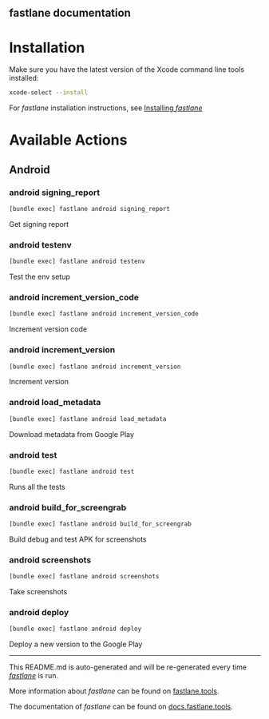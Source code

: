 fastlane documentation
----

# Installation

Make sure you have the latest version of the Xcode command line tools installed:

```sh
xcode-select --install
```

For _fastlane_ installation instructions, see [Installing _fastlane_](https://docs.fastlane.tools/#installing-fastlane)

# Available Actions

## Android

### android signing_report

```sh
[bundle exec] fastlane android signing_report
```

Get signing report

### android testenv

```sh
[bundle exec] fastlane android testenv
```

Test the env setup

### android increment_version_code

```sh
[bundle exec] fastlane android increment_version_code
```

Increment version code

### android increment_version

```sh
[bundle exec] fastlane android increment_version
```

Increment version

### android load_metadata

```sh
[bundle exec] fastlane android load_metadata
```

Download metadata from Google Play

### android test

```sh
[bundle exec] fastlane android test
```

Runs all the tests

### android build_for_screengrab

```sh
[bundle exec] fastlane android build_for_screengrab
```

Build debug and test APK for screenshots

### android screenshots

```sh
[bundle exec] fastlane android screenshots
```

Take screenshots

### android deploy

```sh
[bundle exec] fastlane android deploy
```

Deploy a new version to the Google Play

----

This README.md is auto-generated and will be re-generated every time [_fastlane_](https://fastlane.tools) is run.

More information about _fastlane_ can be found on [fastlane.tools](https://fastlane.tools).

The documentation of _fastlane_ can be found on [docs.fastlane.tools](https://docs.fastlane.tools).
